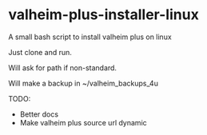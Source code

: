 # valheim-plus-installer-linux
A small bash script to install valheim plus on linux

Just clone and run.

Will ask for path if non-standard.

Will make a backup in ~/valheim_backups_4u

TODO: 
* Better docs
* Make valheim plus source url dynamic
